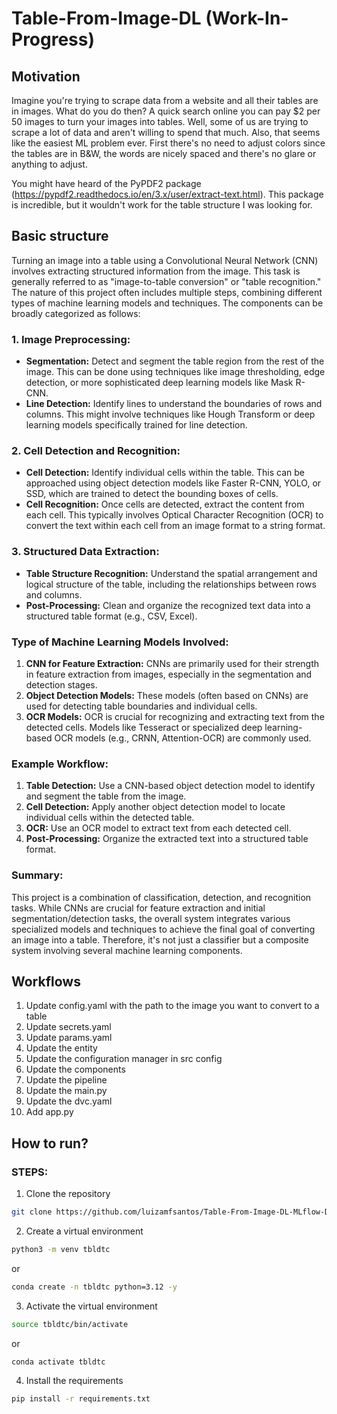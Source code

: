 # Table-From-Image-DL (Work-In-Progress)

## Motivation
Imagine you're trying to scrape data from a website and all their tables are in images. What do you do then? A quick search online you can pay $2 per 50 images to turn your images into tables. Well, some of us are trying to scrape a lot of data and aren't willing to spend that much. Also, that seems like the easiest ML problem ever. First there's no need to adjust colors since the tables are in B&W, the words are nicely spaced and there's no glare or anything to adjust. 

You might have heard of the PyPDF2 package (https://pypdf2.readthedocs.io/en/3.x/user/extract-text.html). This package is incredible, but it wouldn't work for the table structure I was looking for. 


## Basic structure
Turning an image into a table using a Convolutional Neural Network (CNN) involves extracting structured information from the image. This task is generally referred to as "image-to-table conversion" or "table recognition." The nature of this project often includes multiple steps, combining different types of machine learning models and techniques. The components can be broadly categorized as follows:

### 1. **Image Preprocessing:**
   - **Segmentation:** Detect and segment the table region from the rest of the image. This can be done using techniques like image thresholding, edge detection, or more sophisticated deep learning models like Mask R-CNN.
   - **Line Detection:** Identify lines to understand the boundaries of rows and columns. This might involve techniques like Hough Transform or deep learning models specifically trained for line detection.

### 2. **Cell Detection and Recognition:**
   - **Cell Detection:** Identify individual cells within the table. This can be approached using object detection models like Faster R-CNN, YOLO, or SSD, which are trained to detect the bounding boxes of cells.
   - **Cell Recognition:** Once cells are detected, extract the content from each cell. This typically involves Optical Character Recognition (OCR) to convert the text within each cell from an image format to a string format.

### 3. **Structured Data Extraction:**
   - **Table Structure Recognition:** Understand the spatial arrangement and logical structure of the table, including the relationships between rows and columns.
   - **Post-Processing:** Clean and organize the recognized text data into a structured table format (e.g., CSV, Excel).

### Type of Machine Learning Models Involved:
1. **CNN for Feature Extraction:** CNNs are primarily used for their strength in feature extraction from images, especially in the segmentation and detection stages.
2. **Object Detection Models:** These models (often based on CNNs) are used for detecting table boundaries and individual cells.
3. **OCR Models:** OCR is crucial for recognizing and extracting text from the detected cells. Models like Tesseract or specialized deep learning-based OCR models (e.g., CRNN, Attention-OCR) are commonly used.

### Example Workflow:
1. **Table Detection:** Use a CNN-based object detection model to identify and segment the table from the image.
2. **Cell Detection:** Apply another object detection model to locate individual cells within the detected table.
3. **OCR:** Use an OCR model to extract text from each detected cell.
4. **Post-Processing:** Organize the extracted text into a structured table format.

### Summary:
This project is a combination of classification, detection, and recognition tasks. While CNNs are crucial for feature extraction and initial segmentation/detection tasks, the overall system integrates various specialized models and techniques to achieve the final goal of converting an image into a table. Therefore, it's not just a classifier but a composite system involving several machine learning components.



## Workflows

1. Update config.yaml with the path to the image you want to convert to a table
2. Update secrets.yaml 
3. Update params.yaml
4. Update the entity
5. Update the configuration manager in src config
6. Update the components
7. Update the pipeline
8. Update the main.py
9. Update the dvc.yaml
10. Add app.py

## How to run?

### STEPS:

1. Clone the repository

```bash
git clone https://github.com/luizamfsantos/Table-From-Image-DL-MLflow-DVC
```

2. Create a virtual environment

```bash
python3 -m venv tbldtc
```
or 
```bash
conda create -n tbldtc python=3.12 -y
```

3. Activate the virtual environment

```bash
source tbldtc/bin/activate
```
or 
```bash
conda activate tbldtc
```

4. Install the requirements

```bash
pip install -r requirements.txt
```
